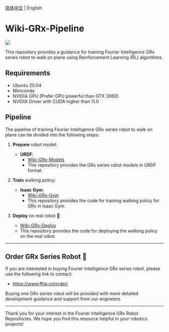 [简体中文](README.md) | English

# Wiki-GRx-Pipeline

![](pictures/7.png)

This repository provides a guidance for training Fourier Intelligence GRx series robot to walk on plane using Reinforcement Learning (RL) algorithms.

## Requirements

- Ubuntu 20.04
- Miniconda
- NVIDIA GPU (Prefer GPU powerful than GTX 3060)
- NVIDIA Driver with CUDA higher than 11.0

## Pipeline

The pipeline of training Fourier Intelligence GRx series robot to walk on plane can be divided into the following steps:

1. **Prepare** robot model:
    - **URDF**:
        - [Wiki-GRx-Models](https://github.com/FFTAI/wiki-grx-models)
        - This repository provides the GRx series robot models in URDF format.

2. **Train** walking policy:
    - **Isaac Gym**:
        - [Wiki-GRx-Gym](https://github.com/FFTAI/wiki-grx-gym)
        - This repository provides the code for training walking policy for GRx in Isaac Gym.

3. **Deploy** on real robot 🤖:
    - [Wiki-GRx-Deploy](https://github.com/FFTAI/wiki-grx-deploy)
    - This repository provides the code for deploying the walking policy on the real robot.

---

## Order GRx Series Robot 🛒

If you are interested in buying Fourier Intelligence GRx series robot, please use the following link to contact:

- https://www.fftai.cn/order/

Buying one GRx series robot will be provided with more detailed development guidance and support from our engineers.

---

Thank you for your interest in the Fourier Intelligence GRx Robot Repositories.
We hope you find this resource helpful in your robotics projects!